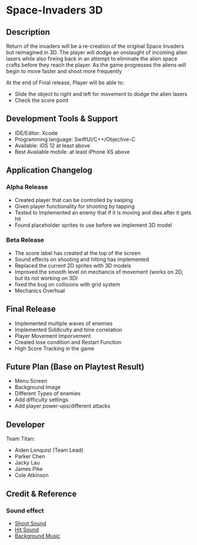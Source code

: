 # Space-Invaders 3D




## Description
Return of the invaders will be a re-creation of the original Space Invaders but reimagined in 3D. The player will dodge an onslaught of incoming alien lasers while also fireing back in an attempt to eliminate the alien space crafts before they reach the player. As the game progresses the aliens will begin to move faster and shoot more frequently </br>

At the end of Final release, Player will be able to:
* Slide the object to right and left for movement to dodge the alien lasers 
* Check the score point
    
    

## Development Tools & Support

* IDE/Editor: Xcode
* Programming language: SwiftUI/C++/Objective-C
* Available: iOS 12 at least above
* Best Available mobile: at least iPhone XS above 

## Application Changelog

### Alpha Release
* Created player that can be controlled by swiping
* Given player functionality for shooting by tapping
* Tested to Implemented an enemy that if it is moving and dies after it gets hit
* Found placeholder sprites to use before we implement 3D model

### Beta Release
* The score label has created at the top of the screen
* Sound effects on shooting and hitting has implemented
* Replaced the current 2D sprites with 3D models
* Improved the smooth level on mechancis of movement (works on 2D, but its not working on 3D)
* fixed the bug on collisions with grid system
* Mechanics Overhual

## Final Release
* Implemented multiple waves of enemies
* Implemented Siddiculty and time correlation
* Player Movement Imporvement
* Created lose condition and Restart Function
* High Score Tracking in the game

## Future Plan (Base on Playtest Result)
* Menu Screen
* Background Image
* Different Types of enemies
* Add difficulty settings
* Add player power-ups/different attacks

## Developer
Team Titan:

* Aiden Lonquist (Team Lead)
* Parker Chen
* Jacky Lau
* James Pike
* Cole Atkinson

## Credit & Reference

### Sound effect

* [Shoot Sound](https://freesound.org/people/Bird_man/sounds/317136/)
* [Hit Sound](https://freesound.org/people/InspectorJ/sounds/448226/)
* [Background Music](https://www.classicgaming.cc/classics/space-invaders/sounds)



